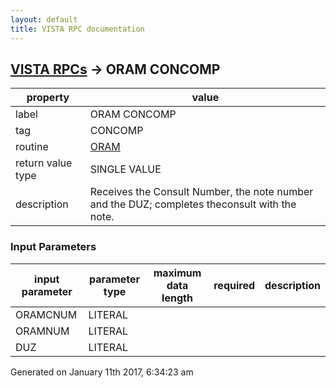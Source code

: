 ```yaml
---
layout: default
title: VISTA RPC documentation
---
```




## [VISTA RPCs](TableOfContent.md) &#8594; ORAM CONCOMP 

 property | value 
--- | --- 
 label | ORAM CONCOMP
 tag | CONCOMP
 routine | [ORAM](http://code.osehra.org/dox/Routine_ORAM_source.html)
 return value type | SINGLE VALUE
 description | Receives the Consult Number, the note number and the DUZ; completes theconsult with the note.

### Input Parameters

| input parameter | parameter type | maximum data length | required | description | 
| --- | --- | --- | --- | --- | 
| ORAMCNUM | LITERAL |  |  |  | 
| ORAMNUM | LITERAL |  |  |  | 
| DUZ | LITERAL |  |  |  | 




Generated on January 11th 2017, 6:34:23 am
